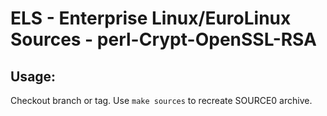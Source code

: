 # ELS - Enterprise Linux/EuroLinux Sources - perl-Crypt-OpenSSL-RSA
 
## Usage:
  Checkout branch or tag. Use `make sources` to recreate  SOURCE0 archive.
